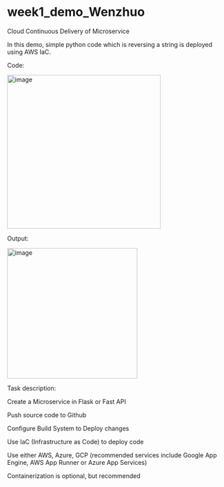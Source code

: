 # week1_demo_Wenzhuo
Cloud Continuous Delivery of Microservice

In this demo, simple python code which is reversing a string is deployed using AWS IaC.

Code:


<img width="356" alt="image" src="https://user-images.githubusercontent.com/100741666/214578116-b0524ea6-2123-457d-a093-d394393fb97a.png">


Output:


<img width="302" alt="image" src="https://user-images.githubusercontent.com/100741666/214578324-54d0e213-7dfc-4f6f-b415-fc10f45a90cc.png">


Task description:

Create a Microservice in Flask or Fast API

Push source code to Github

Configure Build System to Deploy changes

Use IaC (Infrastructure as Code) to deploy code

Use either AWS, Azure, GCP (recommended services include Google App Engine, AWS App Runner or Azure App Services)

Containerization is optional, but recommended

